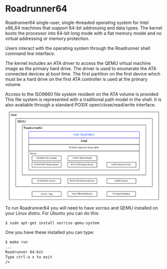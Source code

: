 # Roadrunner64

Roadrunner64 single-user, single-threaded operating system for Intel x86_64
machines that support 64-bit addressing and data types.  The kernel boots the
processor into 64-bit long mode with a flat memory model and no virtual
addressing or memory protection.

Users interact with the operating system through the Roadrunner shell command
line interface.

The kernel includes an ATA driver to access the QEMU virtual machine image as
the primary hard drive.  The driver is used to enumerate the ATA connected
devices at boot time.  The first partition on the first device which must be
a hard drive on the first ATA controller is used at the primary volume.

Access to the ISO9660 file system resident on the ATA volume is provided
This file system is represented with a traditional path model in the shell.
It is also available through a standard POSIX open/close/read/write interface.

<p align="center"><img width="480px" src="doc/Roadrunner64.png"></p>

To run Roadrunner64 you will need to have xorriso and QEMU installed on your
Linux distro.  For Ubuntu you can do this:

```
$ sudo apt-get install xorriso qemu-system
```

One you have these installed you can type:

```
$ make run
...
Roadrunner 64-bit
Type ctrl-a x to exit
/>
```

